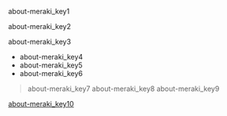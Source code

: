about-meraki_key1


about-meraki_key2


about-meraki_key3


- about-meraki_key4
- about-meraki_key5
- about-meraki_key6
> about-meraki_key7
about-meraki_key8
about-meraki_key9


[about-meraki_key10](https://play.google.com/store/apps/details?id=org.merakilearn)
